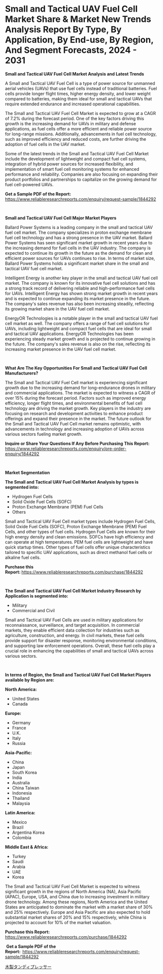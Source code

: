 <p><h1>Small and Tactical UAV Fuel Cell Market Share & Market New Trends Analysis Report By Type, By Application, By End-use, By Region, And Segment Forecasts, 2024 - 2031</h1></p><p><strong>Small and Tactical UAV Fuel Cell Market Analysis and Latest Trends</strong></p>
<p><p>A Small and Tactical UAV Fuel Cell is a type of power source for unmanned aerial vehicles (UAVs) that use fuel cells instead of traditional batteries. Fuel cells provide longer flight times, higher energy density, and lower weight compared to batteries, making them ideal for small and tactical UAVs that require extended endurance and increased operational capabilities.</p><p>The Small and Tactical UAV Fuel Cell Market is expected to grow at a CAGR of 7.2% during the forecast period. One of the key factors driving this growth is the increasing demand for UAVs in military and defense applications, as fuel cells offer a more efficient and reliable power source for long-range missions. Additionally, advancements in fuel cell technology, such as improved efficiency and reduced costs, are further driving the adoption of fuel cells in the UAV market.</p><p>Some of the latest trends in the Small and Tactical UAV Fuel Cell Market include the development of lightweight and compact fuel cell systems, integration of hybrid power sources for increased flexibility, and implementation of smart fuel cell monitoring systems for enhanced performance and reliability. Companies are also focusing on expanding their product portfolios and partnerships to capitalize on the growing demand for fuel cell-powered UAVs.</p></p>
<p><strong>Get a Sample PDF of the Report:&nbsp;</strong> <a href="https://www.reliableresearchreports.com/enquiry/request-sample/1844292">https://www.reliableresearchreports.com/enquiry/request-sample/1844292</a></p>
<p>&nbsp;</p>
<p><strong>Small and Tactical UAV Fuel Cell Major Market Players</strong></p>
<p><p>Ballard Power Systems is a leading company in the small and tactical UAV fuel cell market. The company specializes in proton exchange membrane fuel cell technology and has a strong presence in the UAV market. Ballard Power Systems has seen significant market growth in recent years due to the increasing demand for fuel cells in the UAV industry. The company is expected to continue its growth in the future as the demand for clean and efficient power sources for UAVs continues to rise. In terms of market size, Ballard Power Systems holds a significant market share in the small and tactical UAV fuel cell market.</p><p>Intelligent Energy is another key player in the small and tactical UAV fuel cell market. The company is known for its innovative fuel cell solutions and has a strong track record of delivering reliable and high-performance fuel cells for UAVs. Intelligent Energy has shown strong market growth in recent years and is expected to continue expanding its market presence in the future. The company's sales revenue has also been increasing steadily, reflecting its growing market share in the UAV fuel cell market.</p><p>EnergyOR Technologies is a notable player in the small and tactical UAV fuel cell market as well. The company offers a range of fuel cell solutions for UAVs, including lightweight and compact fuel cells that are ideal for small and tactical UAV applications. EnergyOR Technologies has been experiencing steady market growth and is projected to continue growing in the future. The company's sales revenue is also on the rise, reflecting its increasing market presence in the UAV fuel cell market.</p></p>
<p>&nbsp;</p>
<p><strong>What Are The Key Opportunities For Small and Tactical UAV Fuel Cell Manufacturers?</strong></p>
<p><p>The Small and Tactical UAV Fuel Cell market is experiencing significant growth due to the increasing demand for long-endurance drones in military and commercial applications. The market is expected to witness a CAGR of over 15% during the forecast period. Factors such as improved energy efficiency, longer flight times, and environmental benefits of fuel cell technology are driving the market growth. Key players in the industry are focusing on research and development activities to enhance product offerings and expand their presence in the market. The future outlook for the Small and Tactical UAV Fuel Cell market remains optimistic, with advancements in technology and increasing adoption of UAVs across various sectors fueling market growth.</p></p>
<p><strong>Inquire or Share Your Questions If Any Before Purchasing This Report:</strong> <a href="https://www.reliableresearchreports.com/enquiry/pre-order-enquiry/1844292">https://www.reliableresearchreports.com/enquiry/pre-order-enquiry/1844292</a></p>
<p>&nbsp;</p>
<p><strong>Market Segmentation</strong></p>
<p><strong>The Small and Tactical UAV Fuel Cell Market Analysis by types is segmented into:</strong></p>
<p><ul><li>Hydrogen Fuel Cells</li><li>Solid Oxide Fuel Cells (SOFC)</li><li>Proton Exchange Membrane (PEM) Fuel Cells</li><li>Others</li></ul></p>
<p><p>Small and Tactical UAV Fuel Cell market types include Hydrogen Fuel Cells, Solid Oxide Fuel Cells (SOFC), Proton Exchange Membrane (PEM) Fuel Cells, and other types of fuel cells. Hydrogen Fuel Cells are known for their high energy density and clean emissions. SOFCs have high efficiency and can operate at high temperatures. PEM fuel cells are lightweight and have quick startup times. Other types of fuel cells offer unique characteristics tailored to specific UAV applications, such as direct methanol fuel cells or alkaline fuel cells.</p></p>
<p><strong>Purchase this Report:&nbsp;</strong><a href="https://www.reliableresearchreports.com/purchase/1844292">https://www.reliableresearchreports.com/purchase/1844292</a></p>
<p>&nbsp;</p>
<p><strong>The Small and Tactical UAV Fuel Cell Market Industry Research by Application is segmented into:</strong></p>
<p><ul><li>Military</li><li>Commercial and Civil</li></ul></p>
<p><p>Small and Tactical UAV Fuel Cells are used in military applications for reconnaissance, surveillance, and target acquisition. In commercial markets, they enable efficient data collection for industries such as agriculture, construction, and energy. In civil markets, these fuel cells provide support for disaster response, monitoring environmental conditions, and supporting law enforcement operations. Overall, these fuel cells play a crucial role in enhancing the capabilities of small and tactical UAVs across various sectors.</p></p>
<p>&nbsp;</p>
<p><strong>In terms of Region, the Small and Tactical UAV Fuel Cell Market Players available by Region are:</strong></p>
<p>
    <p> <strong> North America: </strong>
        <ul>
            <li>United States</li>
            <li>Canada</li>
        </ul>
        </p> 
    <p> <strong> Europe: </strong>
        <ul>
            <li>Germany</li>
            <li>France</li>
            <li>U.K.</li>
            <li>Italy</li>
            <li>Russia</li>
        </ul>
        </p> 
    <p> <strong> Asia-Pacific: </strong>
        <ul>
            <li>China</li>
            <li>Japan</li>
            <li>South Korea</li>
            <li>India</li>
            <li>Australia</li>
            <li>China Taiwan</li>
            <li>Indonesia</li>
            <li>Thailand</li>
            <li>Malaysia</li>
        </ul>
        </p> 
    <p> <strong> Latin America: </strong>
        <ul>
            <li>Mexico</li>
            <li>Brazil</li>
            <li>Argentina Korea</li>
            <li>Colombia</li>
        </ul>
        </p> 
    <p> <strong> Middle East & Africa: </strong>
        <ul>
            <li>Turkey</li>
            <li>Saudi</li>
            <li>Arabia</li>
            <li>UAE</li>
            <li>Korea</li>
        </ul>
    </p>
    </p>
<p><p>The Small and Tactical UAV Fuel Cell Market is expected to witness significant growth in the regions of North America (NA), Asia Pacific (APAC), Europe, USA, and China due to increasing investment in military drone technology. Among these regions, North America and the United States are anticipated to dominate the market with a market share of 30% and 25% respectively. Europe and Asia Pacific are also expected to hold substantial market shares of 20% and 15% respectively, while China is projected to account for 10% of the market valuation.</p></p>
<p><strong>Purchase this Report: </strong><a href="https://www.reliableresearchreports.com/purchase/1844292">https://www.reliableresearchreports.com/purchase/1844292</a></p>
<p>&nbsp;<strong>Get a Sample PDF of the Report:&nbsp;&nbsp;</strong><a href="https://www.reliableresearchreports.com/enquiry/request-sample/1844292">https://www.reliableresearchreports.com/enquiry/request-sample/1844292</a></p>
<p><strong></strong></p>
<p><p><a href="https://medium.com/@roachbrenda/%E6%9C%A8%E8%A3%BD%E3%81%9B%E3%82%80%E3%81%97%E3%81%8C%E3%81%8D%E3%83%97%E3%83%AC%E3%83%83%E3%82%B5%E3%83%BC%E3%81%AE%E5%B8%82%E5%A0%B4%E5%8B%95%E5%90%91%E3%81%A8%E5%B8%82%E5%A0%B4%E5%88%86%E6%9E%90%E3%81%AF-2024%E5%B9%B4%E3%81%8B%E3%82%892031%E5%B9%B4%E3%81%BE%E3%81%A7%E3%81%AE%E6%9C%9F%E9%96%93%E3%81%AB%E4%BA%88%E6%B8%AC%E3%81%95%E3%82%8C%E3%81%A6%E3%81%84%E3%81%BE%E3%81%99-cfebb2788033">木製タンディプレッサー</a></p></p>